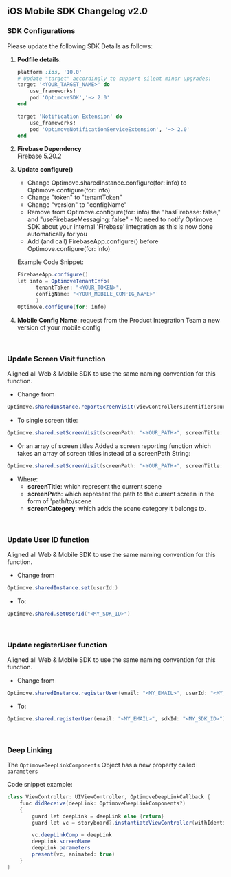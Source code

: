 
## iOS Mobile SDK Changelog v2.0

### SDK Configurations

Please update the following SDK Details as follows:

 1. **Podfile details**:
	```ruby
	platform :ios, '10.0'
	# Update "target" accordingly to support silent minor upgrades:
	target '<YOUR_TARGET_NAME>' do
	    use_frameworks!
	    pod 'OptimoveSDK','~> 2.0'
	end

	target 'Notification Extension' do
	    use_frameworks!
	    pod 'OptimoveNotificationServiceExtension', '~> 2.0'
	end
	```

 2. **Firebase Dependency**  
Firebase 5.20.2

 3. **Update configure()**  

	- Change Optimove.sharedInstance.configure(for: info) to Optimove.configure(for: info) 
	- Change "token" to "tenantToken"
	- Change "version" to "configName"
	- Remove from Optimove.configure(for: info) the "hasFirebase: false," and "useFirebaseMessaging: false" - No need to notify Optimove SDK about your internal 'Firebase' integration as this is now done automatically for you
	- Add (and call) FirebaseApp.configure() before Optimove.configure(for: info) 

	Example Code Snippet:
	```java
	FirebaseApp.configure()
	let info = OptimoveTenantInfo(
          tenantToken: "<YOUR_TOKEN>",
          configName: "<YOUR_MOBILE_CONFIG_NAME>"
          )
    Optimove.configure(for: info)
	```

 4. **Mobile Config Name**: request from the Product Integration Team a new version of your mobile config

<br/>

### Update Screen Visit function
Aligned all Web & Mobile SDK to use the same naming convention for this function.

- Change from 
```java
Optimove.sharedInstance.reportScreenVisit(viewControllersIdentifiers:url:category)
```

- To single screen title:
```java
Optimove.shared.setScreenVisit(screenPath: "<YOUR_PATH>", screenTitle: "<YOUR_TITLE>", screenCategory: "<OPTIONAL: YOUR_CATEGORY>")
```
- Or an array of screen titles
Added a screen reporting function which takes an array of screen titles instead of a screenPath String: 
```java
Optimove.shared.setScreenVisit(screenPath: "<YOUR_PATH>", screenTitle: screenTitleArray, screenCategory: "<OPTIONAL: YOUR_CATEGORY>")
```

- Where:
	 - **screenTitle**: which represent the current scene
	 - **screenPath**: which represent the path to the current screen in the form of 'path/to/scene
	 - **screenCategory**: which adds the scene category it belongs to. 

<br/>

### Update User ID function
Aligned all Web & Mobile SDK to use the same naming convention for this function.
- Change from 
```java
Optimove.sharedInstance.set(userId:)
```

- To:
```java
Optimove.shared.setUserId("<MY_SDK_ID>")
```
<br/>

### Update registerUser function
Aligned all Web & Mobile SDK to use the same naming convention for this function.
- Change from 
```java
Optimove.sharedInstance.registerUser(email: "<MY_EMAIL>", userId: "<MY_SDK_ID>")
```

- To:
```java
Optimove.shared.registerUser(email: "<MY_EMAIL>", sdkId: "<MY_SDK_ID>")
```
<br/>

### Deep Linking
The `OptimoveDeepLinkComponents` Object has a new property called `parameters`

Code snippet example:
```java
class ViewController: UIViewController, OptimoveDeepLinkCallback {
    func didReceive(deepLink: OptimoveDeepLinkComponents?)
    {
        guard let deepLink = deepLink else {return}
        guard let vc = storyboard?.instantiateViewController(withIdentifier: "deepLinkVc") as? DeepLinkViewController else { return }

        vc.deepLinkComp = deepLink
        deepLink.screenName
        deepLink.parameters
        present(vc, animated: true)
    }
}
```
